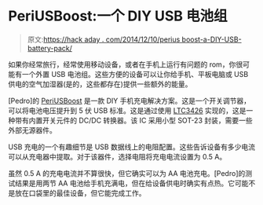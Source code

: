 # PeriUSBoost:一个 DIY USB 电池组

> 原文:[https://hack aday . com/2014/12/10/perius boost-a-DIY-USB-battery-pack/](https://hackaday.com/2014/12/10/periusboost-a-diy-usb-battery-pack/)

如果你经常旅行，经常使用移动设备，或者在手机上运行有问题的 rom，你很可能有一个外置 USB 电池组。这些方便的设备可以让你给手机、平板电脑或 USB 供电的空气加湿器(是的，这些都存在)提供一些额外的能量。

[Pedro]的 [PeriUSBoost](http://hackaday.io/project/3591-periusboost) 是一款 DIY 手机充电解决方案。这是一个开关调节器，可以将电池电压提升到 5 伏 USB 标准。这是通过使用 [LTC3426](http://www.linear.com/product/LTC3426) 实现的，这是一种带有内置开关元件的 DC/DC 转换器。该 IC 采用小型 SOT-23 封装，需要一些外部无源器件。

USB 充电的一个有趣细节是 USB 数据线上的电阻配置。这些告诉设备有多少电流可以从充电器中提取。对于该器件，选择电阻将充电电流设置为 0.5 A。

虽然 0.5 A 的充电电流并不算很快，但它确实可以为 AA 电池充电。[Pedro]的测试结果是用两节 AA 电池给手机充满电，但在给设备供电时确实有点热。它可能不是放在口袋里的最佳设备，但它能完成工作。